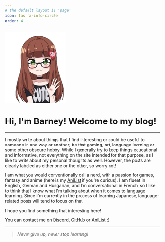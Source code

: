 ```yaml
---
# the default layout is 'page'
icon: fas fa-info-circle
order: 4
---
```


<img title="" src="../assets/img/about/a473466d4d783118ce21ed0ebf789951c4820c9d.gif" alt="" width="199" data-align="center">

# Hi, I'm Barney! Welcome to my blog!

---

I mostly write about things that I find interesting or could be useful to someone in one way or another; be that gaming, art, language learning or some other obscure hobby. While I generally try to keep things educational and informative, not everything on the site intended for that purpose, as I like to write about my personal thoughts as well. However, the posts are clearly labeled as either one or the other, so worry not! 

I am what you would conventionally call a nerd, with a passion for games, fantasy and anime (here is my [AniList](https://anilist.co/user/BigBoyBarney/) if you're curious). I am fluent in English, German and Hungarian, and I'm conversational in French, so I like to think that I know what I'm talking about when it comes to language learning. Since I'm currently in the process of learning Japanese, language-related posts will tend to focus on that.

I hope you find something that interesting here!

You can contact me on [Discord](https://discord.com/users/353210479578972160), [GitHub](https://github.com/BigBoyBarney) or [AniList](https://anilist.co/user/BigBoyBarney/) :)

---

> *Never give up, never stop learning!*
